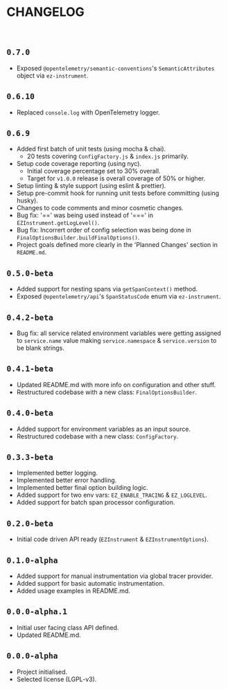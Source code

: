 # CHANGELOG

<br/>

## `0.7.0`

- Exposed `@opentelemetry/semantic-conventions`'s `SemanticAttributes` object via `ez-instrument`.

## `0.6.10`

- Replaced `console.log` with OpenTelemetry logger.

## `0.6.9`

- Added first batch of unit tests (using mocha & chai).
  - 20 tests covering `ConfigFactory.js` & `index.js` primarily.
- Setup code coverage reporting (using nyc).
  - Initial coverage percentage set to 30% overall.
  - Target for `v1.0.0` release is overall coverage of 50% or higher.
- Setup linting & style support (using eslint & prettier).
- Setup pre-commit hook for running unit tests before committing (using husky).
- Changes to code comments and minor cosmetic changes.
- Bug fix: '==' was being used instead of '===' in `EZInstrument.getLogLevel()`.
- Bug fix: Incorrert order of config selection was being done in `FinalOptionsBuilder.buildFinalOptions()`.
- Project goals defined more clearly in the 'Planned Changes' section in `README.md`.

## `0.5.0-beta`

- Added support for nesting spans via `getSpanContext()` method.
- Exposed `@opentelemetry/api`'s `SpanStatusCode` enum via `ez-instrument`.

## `0.4.2-beta`

- Bug fix: all service related environment variables were getting assigned to `service.name` value making `service.namespace` & `service.version` to be blank strings.

## `0.4.1-beta`

- Updated README.md with more info on configuration and other stuff.
- Restructured codebase with a new class: `FinalOptionsBuilder`.

## `0.4.0-beta`

- Added support for environment variables as an input source.
- Restructured codebase with a new class: `ConfigFactory`.

## `0.3.3-beta`

- Implemented better logging.
- Implemented better error handling.
- Implemented better final option building logic.
- Added support for two env vars: `EZ_ENABLE_TRACING` & `EZ_LOGLEVEL`.
- Added support for batch span processor configuration.

## `0.2.0-beta`

- Initial code driven API ready (`EZInstrument` & `EZInstrumentOptions`).

## `0.1.0-alpha`

- Added support for manual instrumentation via global tracer provider.
- Added support for basic automatic instrumentation.
- Added usage examples in README.md.

## `0.0.0-alpha.1`

- Initial user facing class API defined.
- Updated README.md.

## `0.0.0-alpha`

- Project initialised.
- Selected license (LGPL-v3).
